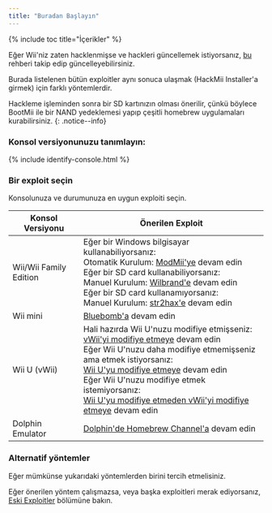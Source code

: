 ```yaml
---
title: "Buradan Başlayın"
---
```


{% include toc title="İçerikler" %}

Eğer Wii'niz zaten hacklenmişse ve hackleri güncellemek istiyorsanız, [bu](hackmii) rehberi takip edip güncelleyebilirsiniz.

Burada listelenen bütün exploitler aynı sonuca ulaşmak (HackMii Installer'a girmek) için farklı yöntemlerdir.

Hackleme işleminden sonra bir SD kartınızın olması önerilir, çünkü böylece BootMii ile bir NAND yedeklemesi yapıp çeşitli homebrew uygulamaları kurabilirsiniz.
{: .notice--info}

### Konsol versiyonunuzu tanımlayın:

{% include identify-console.html %}<br>

### Bir exploit seçin

Konsolunuza ve durumunuza en uygun exploiti seçin.

| Konsol Versiyonu       | Önerilen Exploit                                                                                                                                                                                                                                                                                                                                                                                                               |
| ---------------------- | ------------------------------------------------------------------------------------------------------------------------------------------------------------------------------------------------------------------------------------------------------------------------------------------------------------------------------------------------------------------------------------------------------------------------------ |
| Wii/Wii Family Edition | Eğer bir Windows bilgisayar kullanabiliyorsanız: <br>Otomatik Kurulum: [ModMii'ye](modmii) devam edin<br>Eğer bir SD card kullanabiliyorsanız: <br>Manuel Kurulum: [Wilbrand'e](wilbrand) devam edin<br>Eğer bir SD card kullanamıyorsanız:<br>Manuel Kurulum: [str2hax'e](str2hax) devam edin<br>                                                                                         |
| Wii mini               | [Bluebomb'a](bluebomb) devam edin                                                                                                                                                                                                                                                                                                                                                                                              |
| Wii U (vWii)           | Hali hazırda Wii U'nuzu modifiye etmişseniz: <br>[vWii'yi modifiye etmeye](vwii-homebrew-channel) devam edin<br> Eğer Wii U'nuzu daha modifiye etmemişseniz ama etmek istiyorsanız: <br>[Wii U'yu modifiye etmeye](https://wiiu.hacks.guide)  devam edin<br> Eğer Wii U'nuzu modifiye etmek istemiyorsanız:<br>[ Wii U'yu modifiye etmeden vWii'yi modifiye etmeye](wiiu-nand-dumper) devam edin |
| Dolphin Emulator       | [Dolphin'de Homebrew Channel'a](homebrew-dolphin) devam edin                                                                                                                                                                                                                                                                                                                                                                   |

### Alternatif yöntemler

Eğer mümkünse yukarıdaki yöntemlerden birini tercih etmelisiniz.

Eğer önerilen yöntem çalışmazsa, veya başka exploitleri merak ediyorsanız, [Eski Exploitler](legacy-exploits) bölümüne bakın.
